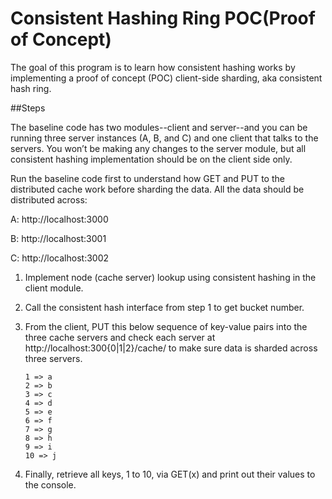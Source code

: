 Consistent Hashing Ring POC(Proof of Concept)
============
The goal of this program is to learn how consistent hashing works by implementing a proof of concept (POC) client-side sharding, aka consistent hash ring.

##Steps

The baseline code has two modules--client and server--and you can be running three server instances (A, B, and C) and one client that talks to the servers. You won’t be making any changes to the server module, but all consistent hashing implementation should be on the client side only.

Run the baseline code first to understand how GET and PUT to the distributed cache work before sharding the data. All the data should be distributed across:

A: http://localhost:3000

B: http://localhost:3001

C: http://localhost:3002

1. Implement node (cache server) lookup using consistent hashing in the client module.

2. Call the consistent hash interface from step 1 to get bucket number.

3. From the client, PUT this below sequence of key-value pairs into the three cache servers and check each server at http://localhost:300{0|1|2}/cache/ to make sure data is sharded across three servers.

    ```{Key => Value}
    1 => a
    2 => b
    3 => c
    4 => d
    5 => e
    6 => f
    7 => g
    8 => h
    9 => i
    10 => j
    ```

4. Finally, retrieve all keys, 1 to 10, via GET(x) and print out their values to the console.
